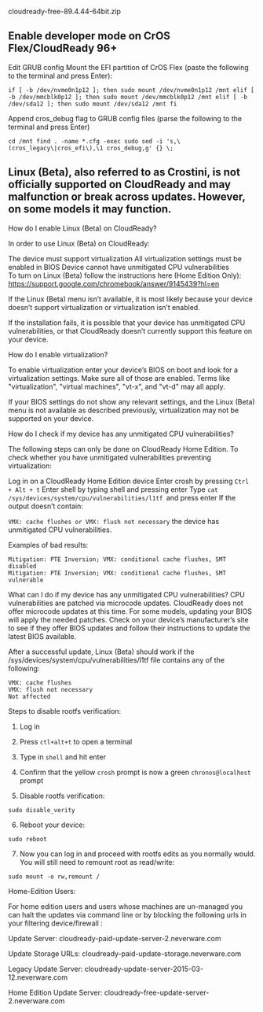 cloudready-free-89.4.44-64bit.zip


## Enable developer mode on CrOS Flex/CloudReady 96+

Edit GRUB config
Mount the EFI partition of CrOS Flex (paste the following to the terminal and press Enter): 

```if [ -b /dev/nvme0n1p12 ]; then sudo mount /dev/nvme0n1p12 /mnt elif [ -b /dev/mmcblk0p12 ]; then sudo mount /dev/mmcblk0p12 /mnt elif [ -b /dev/sda12 ]; then sudo mount /dev/sda12 /mnt fi ```

Append cros_debug flag to GRUB config files (parse the following to the terminal and press Enter) 

``` cd /mnt find . -name *.cfg -exec sudo sed -i 's,\(cros_legacy\|cros_efi\),\1 cros_debug,g' {} \;  ```





## Linux (Beta), also referred to as Crostini, is not officially supported on CloudReady and may malfunction or break across updates. However, on some models it may function.
 

How do I enable Linux (Beta) on CloudReady?

In order to use Linux (Beta) on CloudReady:

The device must support virtualization
All virtualization settings must be enabled in BIOS
Device cannot have unmitigated CPU vulnerabilities  
To turn on Linux (Beta) follow the instructions here (Home Edition Only): https://support.google.com/chromebook/answer/9145439?hl=en

If the Linux (Beta) menu isn’t available, it is most likely because your device doesn’t support virtualization or virtualization isn’t enabled. 

If the installation fails, it is possible that your device has unmitigated CPU vulnerabilities, or that CloudReady doesn’t currently support this feature on your device.  


How do I enable virtualization?

To enable virtualization enter your device’s BIOS on boot and look for a virtualization settings. Make sure all of those are enabled. Terms like "virtualization", "virtual machines", "vt-x", and "vt-d" may all apply.

If your BIOS settings do not show any relevant settings, and the Linux (Beta) menu is not available as described previously, virtualization may not be supported on your device.

How do I check if my device has any unmitigated CPU vulnerabilities? 

The following steps can only be done on CloudReady Home Edition.
To check whether you have unmitigated vulnerabilities preventing virtualization:

Log in on a CloudReady Home Edition device 
Enter crosh by pressing ```Ctrl + Alt + t``` 
Enter shell by typing shell and pressing enter
Type  ```cat /sys/devices/system/cpu/vulnerabilities/l1tf ```and press enter
If the output doesn’t contain: 

```VMX: cache flushes or VMX: flush not necessary```  the device has unmitigated CPU vulnerabilities. 

Examples of bad results:  

```
Mitigation: PTE Inversion; VMX: conditional cache flushes, SMT disabled
Mitigation: PTE Inversion; VMX: conditional cache flushes, SMT vulnerable
```

What can I do if my device has any unmitigated CPU vulnerabilities?
CPU vulnerabilities are patched via microcode updates. CloudReady does not offer microcode updates at this time. For some models, updating your BIOS will apply the needed patches. Check on your device’s manufacturer’s site to see if they offer BIOS updates and follow their instructions to update the latest BIOS available. 

After a successful update, Linux (Beta) should work if the /sys/devices/system/cpu/vulnerabilities/l1tf file contains any of the following:

```
VMX: cache flushes 
VMX: flush not necessary
Not affected
```




















Steps to disable rootfs verification:

1) Log in

2) Press ```ctl+alt+t``` to open a terminal

3) Type in ```shell``` and hit enter

4) Confirm that the yellow ```crosh``` prompt is now a green ```chronos@localhost``` prompt

5) Disable rootfs verification:

```sudo disable_verity```

6) Reboot your device:

```sudo reboot```

7) Now you can log in and proceed with rootfs edits as you normally would. You will still need to remount root as read/write:

```sudo mount -o rw,remount /```


Home-Edition Users:

For home edition users and users whose machines are un-managed you can halt the updates via command line or by blocking the following urls in your filtering device/firewall :

Update Server: cloudready-paid-update-server-2.neverware.com 

Update Storage URLs: cloudready-paid-update-storage.neverware.com

Legacy Update Server: cloudready-update-server-2015-03-12.neverware.com

Home Edition Update Server: cloudready-free-update-server-2.neverware.com
